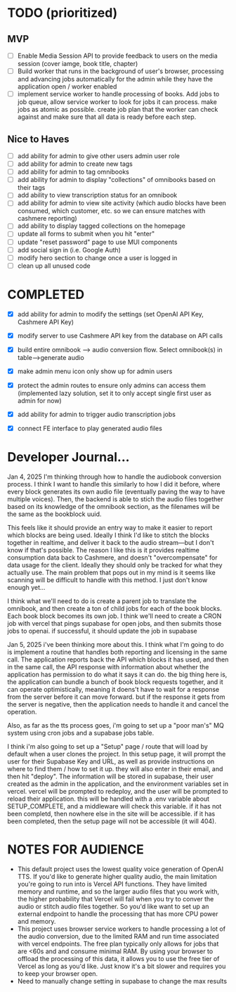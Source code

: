 # TODO (prioritized)

## MVP
- [ ] Enable Media Session API to provide feedback to users on the media session (cover iamge, book title, chapter)
- [ ] Build worker that runs in the background of user's browser, processing and advancing jobs automatically for the admin while they have the application open / worker enabled
- [ ] implement service worker to handle processing of books. Add jobs to job queue, allow service worker to look for jobs it can process. make jobs as atomic as possible. create job plan that the worker can check against and make sure that all data is ready before each step.

## Nice to Haves
- [ ] add ability for admin to give other users admin user role
- [ ] add ability for admin to create new tags
- [ ] add ability for admin to tag omnibooks
- [ ] add ability for admin to display "collections" of omnibooks based on their tags
- [ ] add ability to view transcription status for an omnibook
- [ ] add ability for admin to view site activity (which audio blocks have been consumed, which customer, etc. so we can ensure matches with cashmere reporting)
- [ ] add ability to display tagged collections on the homepage
- [ ] update all forms to submit when you hit "enter"
- [ ] update "reset password" page to use MUI components
- [ ] add social sign in (i.e. Google Auth)
- [ ] modify hero section to change once a user is logged in
- [ ] clean up all unused code

# COMPLETED
- [X] add ability for admin to modify the settings (set OpenAI API Key, Cashmere API Key)
- [X] modify server to use Cashmere API key from the database on API calls
- [X] build entire omnibook --> audio conversion flow. Select omnibook(s) in table-->generate audio
- [X] make admin menu icon only show up for admin users
- [X] protect the admin routes to ensure only admins can access them (implemented lazy solution, set it to only accept single first user as admin for now)
- [X] add ability for admin to trigger audio transcription jobs
- [X] connect FE interface to play generated audio files



# Developer Journal...
Jan 4, 2025
I'm thinking through how to handle the audiobook conversion process. I think I want to handle this similarly to how I did it before, where every block generates its own audio file (eventually paving the way to have multiple voices). Then, the backend is able to stich the audio files together based on its knowledge of the omnibook section, as the filenames will be the same as the bookblock uuid.

This feels like it should provide an entry way to make it easier to report which blocks are being used. Ideally I think I'd like to stitch the blocks together in realtime, and deliver it back to the audio stream—but I don't know if that's possible. The reason I like this is it provides realtime consumption data back to Cashmere, and doesn't "overcompensate" for data usage for the client. Ideally they should only be tracked for what they actually use. The main problem that pops out in my mind is it seems like scanning will be difficult to handle with this method. I just don't know enough yet...

I think what we'll need to do is create a parent job to translate the omnibook, and then create a ton of child jobs for each of the book blocks. Each book block becomes its own job. I think we'll need to create a CRON job with vercel that pings supabase for open jobs, and then submits those jobs to openai. if successful, it should update the job in supabase

Jan 5, 2025
i've been thinking more about this. I think what I'm going to do is implement a routine that handles both reporting and licensing in the same call. The application reports back the API which blocks it has used, and then in the same call, the API response with information about whether the application has permission to do what it says it can do. the big thing here is, the application can bundle a bunch of book block requests together, and it can operate optimistically, meaning it doens't have to wait for a response from the server before it can move forward. but if the response it gets from the server is negative, then the application needs to handle it and cancel the operation.

Also, as far as the tts process goes, i'm going to set up a "poor man's" MQ system using cron jobs and a supabase jobs table.

I think i'm also going to set up a "Setup" page / route that will load by default when a user clones the project. In this setup page, it will prompt the user for their Supabase Key and URL, as well as provide instructions on where to find them / how to set it up. they will also enter in their email, and then hit "deploy". The information will be stored in supabase, their user created as the admin in the application, and the environment variables set in vercel. vercel will be prompted to redeploy, and the user will be prompted to reload their application. this will be handled with a .env variable about SETUP_COMPLETE, and a middleware will check this variable. if it has not been completd, then nowhere else in the site will be accessible. if it has been completed, then the setup page will not be accessible (it will 404).


# NOTES FOR AUDIENCE
- This default project uses the lowest quality voice generation of OpenAI TTS. If you'd like to generate higher quality audio, the main limitation you're going to run into is Vercel API functions. They have limited memory and runtime, and so the larger audio files that you work with, the higher probability that Vercel will fail when you try to conver the audio or stitch audio files together. So you'd like want to set up an external endpoint to handle the processing that has more CPU power and memory.
- This project uses browser service workers to handle processing a lot of the audio conversion, due to the limited RAM and run time associated with vercel endpoints. The free plan typically only allows for jobs that are <60s and and consume minimal RAM. By using your browser to offload the processing of this data, it allows you to use the free tier of Vercel as long as you'd like. Just know it's a bit slower and requires you to keep your browser open.
- Need to manually change setting in supabase to change the max results
